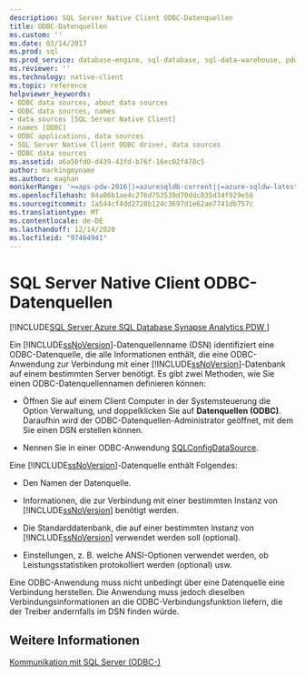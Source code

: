 ```yaml
---
description: SQL Server Native Client ODBC-Datenquellen
title: ODBC-Datenquellen
ms.custom: ''
ms.date: 03/14/2017
ms.prod: sql
ms.prod_service: database-engine, sql-database, sql-data-warehouse, pdw
ms.reviewer: ''
ms.technology: native-client
ms.topic: reference
helpviewer_keywords:
- ODBC data sources, about data sources
- ODBC data sources, names
- data sources [SQL Server Native Client]
- names [ODBC]
- ODBC applications, data sources
- SQL Server Native Client ODBC driver, data sources
- ODBC data sources
ms.assetid: a6a50fd0-d439-43fd-b76f-16ec02f478c5
author: markingmyname
ms.author: maghan
monikerRange: '>=aps-pdw-2016||=azuresqldb-current||=azure-sqldw-latest||>=sql-server-2016||>=sql-server-linux-2017||=azuresqldb-mi-current'
ms.openlocfilehash: 04a86b1ae4c276d753539d70ddc835d34f929e56
ms.sourcegitcommit: 1a544cf4dd2720b124c3697d1e62ae7741db757c
ms.translationtype: MT
ms.contentlocale: de-DE
ms.lasthandoff: 12/14/2020
ms.locfileid: "97464941"
---
```

# <a name="sql-server-native-client-odbc-data-sources"></a>SQL Server Native Client ODBC-Datenquellen
[!INCLUDE[SQL Server Azure SQL Database Synapse Analytics PDW ](../../includes/applies-to-version/sql-asdb-asdbmi-asa-pdw.md)]

  Ein [!INCLUDE[ssNoVersion](../../includes/ssnoversion-md.md)]-Datenquellenname (DSN) identifiziert eine ODBC-Datenquelle, die alle Informationen enthält, die eine ODBC-Anwendung zur Verbindung mit einer [!INCLUDE[ssNoVersion](../../includes/ssnoversion-md.md)]-Datenbank auf einem bestimmten Server benötigt. Es gibt zwei Methoden, wie Sie einen ODBC-Datenquellennamen definieren können:  
  
-   Öffnen Sie auf einem Client Computer in der Systemsteuerung die Option Verwaltung, und doppelklicken Sie auf **Datenquellen (ODBC)**. Daraufhin wird der ODBC-Datenquellen-Administrator geöffnet, mit dem Sie einen DSN erstellen können.  
  
-   Nennen Sie in einer ODBC-Anwendung [SQLConfigDataSource](../../relational-databases/native-client-odbc-api/sqlconfigdatasource.md).  
  
 Eine [!INCLUDE[ssNoVersion](../../includes/ssnoversion-md.md)]-Datenquelle enthält Folgendes:  
  
-   Den Namen der Datenquelle.  
  
-   Informationen, die zur Verbindung mit einer bestimmten Instanz von [!INCLUDE[ssNoVersion](../../includes/ssnoversion-md.md)] benötigt werden.  
  
-   Die Standarddatenbank, die auf einer bestimmten Instanz von [!INCLUDE[ssNoVersion](../../includes/ssnoversion-md.md)] verwendet werden soll (optional).  
  
-   Einstellungen, z. B. welche ANSI-Optionen verwendet werden, ob Leistungsstatistiken protokolliert werden (optional) usw.  
  
 Eine ODBC-Anwendung muss nicht unbedingt über eine Datenquelle eine Verbindung herstellen. Die Anwendung muss jedoch dieselben Verbindungsinformationen an die ODBC-Verbindungsfunktion liefern, die der Treiber andernfalls im DSN finden würde.  
  
## <a name="see-also"></a>Weitere Informationen  
 [Kommunikation mit SQL Server &#40;ODBC-&#41;](../../relational-databases/native-client-odbc-communication/communicating-with-sql-server-odbc.md)  
  
  
